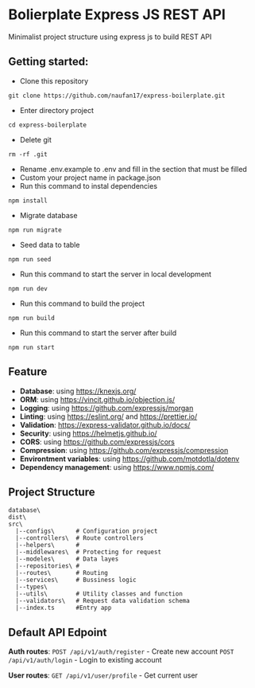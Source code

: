 # Bolierplate Express JS REST API
Minimalist project structure using express js to build REST API

## Getting started:
- Clone this repository
```
git clone https://github.com/naufan17/express-boilerplate.git
```
- Enter directory project
```
cd express-boilerplate
```
- Delete git
```
rm -rf .git
```
- Rename .env.example to .env and fill in the section that must be filled
- Custom your project name in package.json
- Run this command to instal dependencies
```
npm install
```
- Migrate database
```
npm run migrate 
```
- Seed data to table
```
npm run seed
```
- Run this command to start the server in local development
```
npm run dev
```
- Run this command to build the project
```
npm run build
```
- Run this command to start the server after build
```
npm run start
```

## Feature
- **Database**: using https://knexjs.org/
- **ORM**: using https://vincit.github.io/objection.js/
- **Logging**: using https://github.com/expressjs/morgan
- **Linting**: using https://eslint.org/ and https://prettier.io/
- **Validation**: https://express-validator.github.io/docs/
- **Security**: using https://helmetjs.github.io/
- **CORS**: using https://github.com/expressjs/cors
- **Compression**: using https://github.com/expressjs/compression
- **Environtment variables**: using https://github.com/motdotla/dotenv
- **Dependency management**: using https://www.npmjs.com/

## Project Structure
```
database\
dist\
src\
  |--configs\      # Configuration project
  |--controllers\  # Route controllers
  |--helpers\      #
  |--middlewares\  # Protecting for request
  |--modeles\      # Data layes 
  |--repositories\ # 
  |--routes\       # Routing
  |--services\     # Bussiness logic
  |--types\        
  |--utils\        # Utility classes and function
  |--validators\   # Request data validation schema
  |--index.ts      #Entry app

```

## Default API Edpoint
**Auth routes**:
``POST /api/v1/auth/register`` - Create new account
``POST /api/v1/auth/login`` - Login to existing account

**User routes**:
``GET /api/v1/user/profile`` - Get current user


